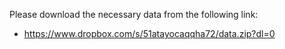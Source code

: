 Please download the necessary data from the following link:
- https://www.dropbox.com/s/51atayocaqqha72/data.zip?dl=0